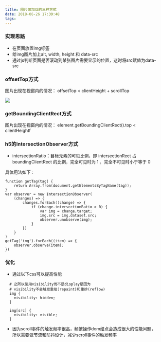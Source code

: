 ```yaml
---
title: 图片懒加载的三种方式
date: 2018-06-26 17:39:48
tags:
---
```


### 实现思路
- 在页面放置img标签
- 给img图片加上alt, width, height 和 data-src
- 通过js判断页面是否滚动到某张图片需要显示的位置，这时将src赋值为data-src

### offsetTop方式
图片出现在视窗内的情况：
offsetTop < clientHeight + scrollTop

![](https://user-gold-cdn.xitu.io/2018/4/23/162f0988f351ecca?imageslim)

### getBoundingClientRect方式
图片出现在视窗内的情况：
element.getBoundingClientRect().top < clientHeightf


### h5的IntersectionObserver方式

- intersectionRatio：目标元素的可见比例，即 intersectionRect 占 boundingClientRect 的比例，完全可见时为 1 ，完全不可见时小于等于 0

具体用法如下：

```
function getTag(tag) {
    return Array.from(document.getElementsByTagName(tag));
}
var observer = new IntersectionObserver(
    (changes) => {
        changes.forEach((change) => {
            if (change.intersectionRatio > 0) {
                var img = change.target;
                img.src = img.dataset.src;
                observer.unobserve(img);
            }
        })
    }
)
getTag('img').forEach((item) => {
    observer.observe(item);
})
```

### 优化
- 通过以下css可以提高性能
```
  # 之所以使用visibility而不是display是因为
  # visibility不会触发重绘(repaint)和重排(reflow)
  img {
    visibility: hidden;
  }
  
  img[src] {
    visibility: visible;
  }
```
- 因为scroll事件的触发频率很高，频繁操作dom结点会造成很大的性能问题，所以需要做节流和防抖设计，减少scroll事件的触发频率
